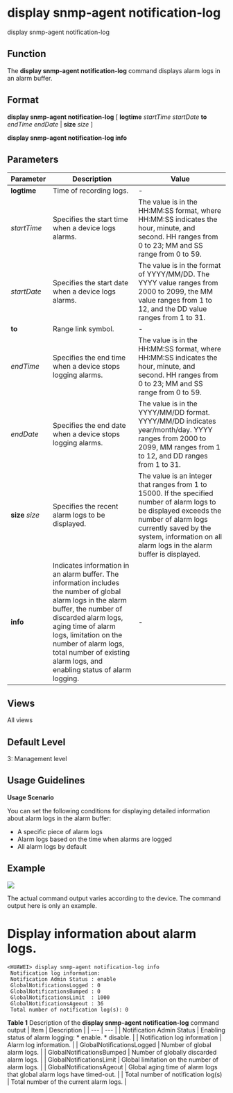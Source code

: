 display snmp-agent notification-log
===================================

display snmp-agent notification-log

Function
--------



The **display snmp-agent notification-log** command displays alarm logs in an alarm buffer.




Format
------

**display snmp-agent notification-log** [ **logtime** *startTime* *startDate* **to** *endTime* *endDate* | **size** *size* ]

**display snmp-agent notification-log info**


Parameters
----------

| Parameter | Description | Value |
| --- | --- | --- |
| **logtime** | Time of recording logs. | - |
| *startTime* | Specifies the start time when a device logs alarms. | The value is in the HH:MM:SS format, where HH:MM:SS indicates the hour, minute, and second. HH ranges from 0 to 23; MM and SS range from 0 to 59. |
| *startDate* | Specifies the start date when a device logs alarms. | The value is in the format of YYYY/MM/DD. The YYYY value ranges from 2000 to 2099, the MM value ranges from 1 to 12, and the DD value ranges from 1 to 31. |
| **to** | Range link symbol. | - |
| *endTime* | Specifies the end time when a device stops logging alarms. | The value is in the HH:MM:SS format, where HH:MM:SS indicates the hour, minute, and second. HH ranges from 0 to 23; MM and SS range from 0 to 59. |
| *endDate* | Specifies the end date when a device stops logging alarms. | The value is in the YYYY/MM/DD format. YYYY/MM/DD indicates year/month/day. YYYY ranges from 2000 to 2099, MM ranges from 1 to 12, and DD ranges from 1 to 31. |
| **size** *size* | Specifies the recent alarm logs to be displayed. | The value is an integer that ranges from 1 to 15000. If the specified number of alarm logs to be displayed exceeds the number of alarm logs currently saved by the system, information on all alarm logs in the alarm buffer is displayed. |
| **info** | Indicates information in an alarm buffer. The information includes the number of global alarm logs in the alarm buffer, the number of discarded alarm logs, aging time of alarm logs, limitation on the number of alarm logs, total number of existing alarm logs, and enabling status of alarm logging. | - |



Views
-----

All views


Default Level
-------------

3: Management level


Usage Guidelines
----------------

**Usage Scenario**

You can set the following conditions for displaying detailed information about alarm logs in the alarm buffer:

* A specific piece of alarm logs
* Alarm logs based on the time when alarms are logged
* All alarm logs by default

Example
-------

![](../public_sys-resources/note_3.0-en-us.png) 

The actual command output varies according to the device. The command output here is only an example.


# Display information about alarm logs.
```
<HUAWEI> display snmp-agent notification-log info
 Notification log information: 
 Notification Admin Status : enable
 GlobalNotificationsLogged : 0
 GlobalNotificationsBumped : 0
 GlobalNotificationsLimit  : 1000
 GlobalNotificationsAgeout : 36
 Total number of notification log(s): 0

```

**Table 1** Description of the **display snmp-agent notification-log** command output
| Item | Description |
| --- | --- |
| Notification Admin Status | Enabling status of alarm logging:   * enable. * disable. |
| Notification log information | Alarm log information. |
| GlobalNotificationsLogged | Number of global alarm logs. |
| GlobalNotificationsBumped | Number of globally discarded alarm logs. |
| GlobalNotificationsLimit | Global limitation on the number of alarm logs. |
| GlobalNotificationsAgeout | Global aging time of alarm logs that global alarm logs have timed-out. |
| Total number of notification log(s) | Total number of the current alarm logs. |